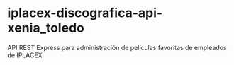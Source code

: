 # iplacex-discografica-api-xenia_toledo

API REST Express para administración de películas favoritas de empleados de IPLACEX
